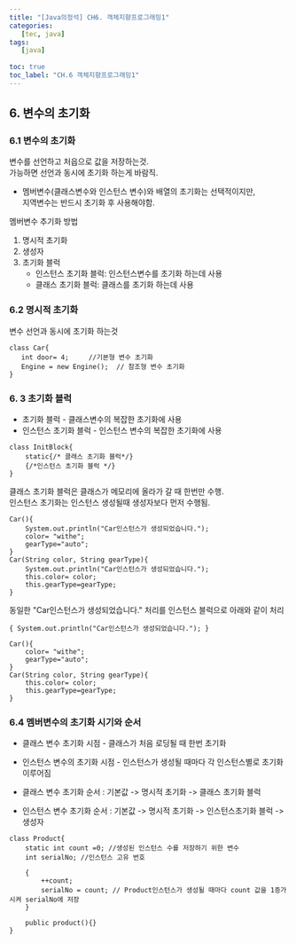 ```yaml
---
title: "[Java의정석] CH6. 객체지향프로그래밍1"
categories:
   [tec, java]
tags:
   [java]
   
toc: true
toc_label: "CH.6 객체지향프로그래밍1"
---
```


## 6. 변수의 초기화
### 6.1 변수의 초기화
변수를 선언하고 처읍으로 값을 저장하는것.  
가능하면 선언과 동시에 초기화 하는게 바람직.  
- 멤버변수(클래스변수와 인스턴스 변수)와 배열의 초기화는 선택적이지만,   
지역변수는 반드시 초기화 후 사용해야함.

멤버변수 추기화 방법
1. 명시적 초기화
2. 생성자
3. 초기화 블럭
    - 인스턴스 초기화 블럭: 인스턴스변수를 초기화 하는데 사용
    - 클래스 초기화 블럭: 클래스를 초기화 하는데 사용  
 

### 6.2 명시적 초기화
 변수 선언과 동시에 초기화 하는것
 ``` 
 class Car{
    int door= 4;     //기본형 변수 초기화
    Engine = new Engine();  // 참조형 변수 초기화
 }
  ```
  
### 6. 3 초기화 블럭
- 초기화 블럭 - 클래스변수의 복잡한 초기화에 사용
- 인스턴스 초기화 블럭 - 인스턴스 변수의 복잡한 초기화에 사용

``` 
class InitBlock{
    static{/* 클래스 초기화 블럭*/}
    {/*인스턴스 초기화 블럭 */}
}
```

클래스 초기화 블럭은 클래스가 메모리에 올라가 갈 때 한번만 수행.  
인스턴스 초기화는 인스턴스 생성될때 생성자보다 먼저 수행됨.

``` 
Car(){
    System.out.println("Car인스턴스가 생성되었습니다.");
    color= "withe";
    gearType="auto";
}
Car(String color, String gearType){
    System.out.println("Car인스턴스가 생성되었습니다.");
    this.color= color;
    this.gearType=gearType;
}
```

동일한 "Car인스턴스가 생성되었습니다." 처리를 인스턴스 블럭으로 아래와 같이 처리   

``` 
{ System.out.println("Car인스턴스가 생성되었습니다."); }

Car(){
    color= "withe";
    gearType="auto";
}
Car(String color, String gearType){
    this.color= color;
    this.gearType=gearType;
}
```

### 6.4 멤버변수의 초기화 시기와 순서
- 클래스 변수 초기화 시점 - 클래스가 처음 로딩될 때 한번 초기화
- 인스턴스 변수의 초기화 시점 - 인스턴스가 생성될 때마다 각 인스턴스별로 초기화 이루어짐

- 클래스 변수 초기화 순서 : 기본값 -> 명시적 초기화 -> 클래스 초기화 블럭
- 인스턴스 변수 초기화 순서 : 기본값 -> 명시적 초기화 -> 인스턴스초기화 블럭 -> 생성자  


``` 
class Product{
    static int count =0; //생성된 인스턴스 수를 저장하기 위한 변수
    int serialNo; //인스턴스 고유 번호
    
    {
        ++count;
        serialNo = count; // Product인스턴스가 생성될 때마다 count 값을 1증가시켜 serialNo에 저장
    }
    
    public product(){}
}
```